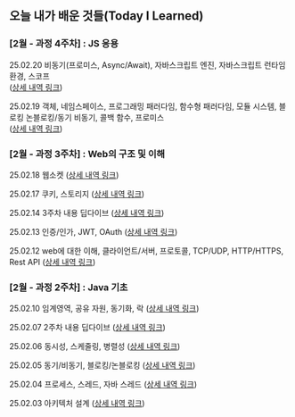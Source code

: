 ## 오늘 내가 배운 것들(Today I Learned)

### [2월 - 과정 4주차] : JS 응용

25.02.20 비동기(프로미스, Async/Await), 자바스크립트 엔진, 자바스크립트 런타임 환경, 스코프<br>
([상세 내역 링크](https://github.com/100-hours-a-week/wren-til/blob/main/Feb/2025-02-20.md))

25.02.19 객체, 네임스페이스, 프로그래밍 패러다임, 함수형 패러다임, 모듈 시스템, 블로킹 논블로킹/동기 비동기, 콜백 함수, 프로미스<br>
([상세 내역 링크](https://github.com/100-hours-a-week/wren-til/blob/main/Feb/2025-02-19.md))

### [2월 - 과정 3주차] : Web의 구조 및 이해

25.02.18 웹소켓 ([상세 내역 링크](https://github.com/100-hours-a-week/wren-til/blob/main/Feb/2025-02-18.md))

25.02.17 쿠키, 스토리지 ([상세 내역 링크](https://github.com/100-hours-a-week/wren-til/blob/main/Feb/2025-02-17.md))

25.02.14 3주차 내용 딥다이브 ([상세 내역 링크](https://github.com/100-hours-a-week/wren-til/blob/main/Feb/2025-02-14.md))

25.02.13 인증/인가, JWT, OAuth ([상세 내역 링크](https://github.com/100-hours-a-week/wren-til/blob/main/Feb/2025-02-13.md))

25.02.12 web에 대한 이해, 클라이언트/서버, 프로토콜, TCP/UDP, HTTP/HTTPS, Rest API ([상세 내역 링크](https://github.com/100-hours-a-week/wren-til/blob/main/Feb/2025-02-12.md))

### [2월 - 과정 2주차] : Java 기초

25.02.10 임계영역, 공유 자원, 동기화, 락 ([상세 내역 링크](https://github.com/100-hours-a-week/wren-til/blob/main/Feb/2025-02-10.md))

25.02.07 2주차 내용 딥다이브 ([상세 내역 링크](https://github.com/100-hours-a-week/wren-til/blob/main/Feb/2025-02-07.md))

25.02.06 동시성, 스케줄링, 병렬성 ([상세 내역 링크](https://github.com/100-hours-a-week/wren-til/blob/main/Feb/2025-02-06.md))

25.02.05 동기/비동기, 블로킹/논블로킹 ([상세 내역 링크](https://github.com/100-hours-a-week/wren-til/blob/main/Feb/2025-02-05.md))

25.02.04 프로세스, 스레드, 자바 스레드 ([상세 내역 링크](https://github.com/100-hours-a-week/wren-til/blob/main/Feb/2025-02-04.md))

25.02.03 아키텍처 설계 ([상세 내역 링크](https://github.com/100-hours-a-week/wren-til/blob/main/Feb/2025-02-03.md))